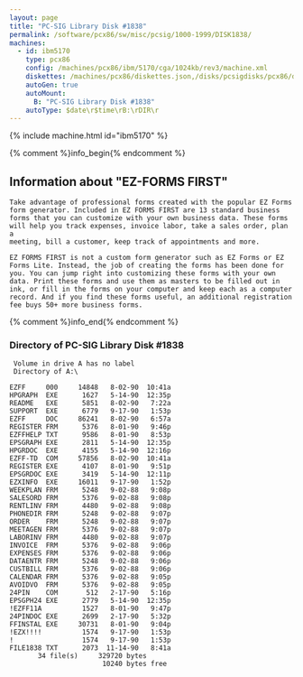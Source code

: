 ```yaml
---
layout: page
title: "PC-SIG Library Disk #1838"
permalink: /software/pcx86/sw/misc/pcsig/1000-1999/DISK1838/
machines:
  - id: ibm5170
    type: pcx86
    config: /machines/pcx86/ibm/5170/cga/1024kb/rev3/machine.xml
    diskettes: /machines/pcx86/diskettes.json,/disks/pcsigdisks/pcx86/diskettes.json
    autoGen: true
    autoMount:
      B: "PC-SIG Library Disk #1838"
    autoType: $date\r$time\rB:\rDIR\r
---
```


{% include machine.html id="ibm5170" %}

{% comment %}info_begin{% endcomment %}

## Information about "EZ-FORMS FIRST"

    Take advantage of professional forms created with the popular EZ Forms
    form generator. Included in EZ FORMS FIRST are 13 standard business
    forms that you can customize with your own business data. These forms
    will help you track expenses, invoice labor, take a sales order, plan a
    meeting, bill a customer, keep track of appointments and more.
    
    EZ FORMS FIRST is not a custom form generator such as EZ Forms or EZ
    Forms Lite. Instead, the job of creating the forms has been done for
    you. You can jump right into customizing these forms with your own
    data. Print these forms and use them as masters to be filled out in
    ink, or fill in the forms on your computer and keep each as a computer
    record. And if you find these forms useful, an additional registration
    fee buys 50+ more business forms.
{% comment %}info_end{% endcomment %}


### Directory of PC-SIG Library Disk #1838

     Volume in drive A has no label
     Directory of A:\

    EZFF     000     14848   8-02-90  10:41a
    HPGRAPH  EXE      1627   5-14-90  12:35p
    README   EXE      5851   8-02-90   7:22a
    SUPPORT  EXE      6779   9-17-90   1:53p
    EZFF     DOC     86241   8-02-90   6:57a
    REGISTER FRM      5376   8-01-90   9:46p
    EZFFHELP TXT      9586   8-01-90   8:53p
    EPSGRAPH EXE      2811   5-14-90  12:35p
    HPGRDOC  EXE      4155   5-14-90  12:16p
    EZFF-TD  COM     57856   8-02-90  10:41a
    REGISTER EXE      4107   8-01-90   9:51p
    EPSGRDOC EXE      3419   5-14-90  12:11p
    EZXINFO  EXE     16011   9-17-90   1:52p
    WEEKPLAN FRM      5248   9-02-88   9:08p
    SALESORD FRM      5376   9-02-88   9:08p
    RENTLINV FRM      4480   9-02-88   9:08p
    PHONEDIR FRM      5248   9-02-88   9:07p
    ORDER    FRM      5248   9-02-88   9:07p
    MEETAGEN FRM      5376   9-02-88   9:07p
    LABORINV FRM      4480   9-02-88   9:07p
    INVOICE  FRM      5376   9-02-88   9:06p
    EXPENSES FRM      5376   9-02-88   9:06p
    DATAENTR FRM      5248   9-02-88   9:06p
    CUSTBILL FRM      5376   9-02-88   9:06p
    CALENDAR FRM      5376   9-02-88   9:05p
    AVOIDVO  FRM      5376   9-02-88   9:05p
    24PIN    COM       512   2-17-90   5:16p
    EPSGPH24 EXE      2779   5-14-90  12:35p
    !EZFF11A          1527   8-01-90   9:47p
    24PINDOC EXE      2699   2-17-90   5:32p
    FFINSTAL EXE     30731   8-01-90   9:04p
    !EZX!!!!          1574   9-17-90   1:53p
    !                 1574   9-17-90   1:53p
    FILE1838 TXT      2073  11-14-90   8:41a
           34 file(s)     329720 bytes
                           10240 bytes free
